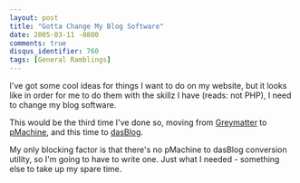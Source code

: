 ```yaml
---
layout: post
title: "Gotta Change My Blog Software"
date: 2005-03-11 -0800
comments: true
disqus_identifier: 760
tags: [General Ramblings]
---
```

I've got some cool ideas for things I want to do on my website, but it
looks like in order for me to do them with the skillz I have (reads: not
PHP), I need to change my blog software.
 
 This would be the third time I've done so, moving from
[Greymatter](http://www.noahgrey.com/greysoft/) to
[pMachine](http://www.pmachine.com/), and this time to
[dasBlog](http://www.dasblog.net/).
 
 My only blocking factor is that there's no pMachine to dasBlog
conversion utility, so I'm going to have to write one. Just what I
needed - something else to take up my spare time.
